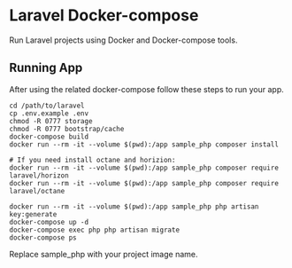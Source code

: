 # Laravel Docker-compose

Run Laravel projects using Docker and Docker-compose tools.

## Running App

After using the related docker-compose follow these steps to run your app.

```
cd /path/to/laravel
cp .env.example .env
chmod -R 0777 storage
chmod -R 0777 bootstrap/cache
docker-compose build
docker run --rm -it --volume $(pwd):/app sample_php composer install

# If you need install octane and horizion:
docker run --rm -it --volume $(pwd):/app sample_php composer require laravel/horizon
docker run --rm -it --volume $(pwd):/app sample_php composer require laravel/octane

docker run --rm -it --volume $(pwd):/app sample_php php artisan key:generate
docker-compose up -d
docker-compose exec php php artisan migrate
docker-compose ps
```

Replace sample_php with your project image name.

